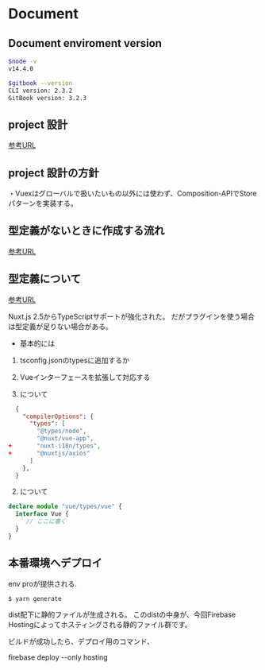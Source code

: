 # Document

## Document enviroment version

```bash
$node -v
v14.4.0

$gitbook --version
CLI version: 2.3.2
GitBook version: 3.2.3
```

## project 設計

[参考URL](https://task-kawahara.hatenablog.com/entry/2020/12/28/181929)

## project 設計の方針

・Vuexはグローバルで扱いたいもの以外には使わず、Composition-APIでStoreパターンを実装する。

## 型定義がないときに作成する流れ

[参考URL](https://scrapbox.io/yamam00s/Nuxt_Plugins%E8%BF%BD%E5%8A%A0%E6%99%82%E3%81%ABVue%E3%81%AB%E5%9E%8B%E5%AE%9A%E7%BE%A9%E3%83%95%E3%82%A1%E3%82%A4%E3%83%AB%E3%82%92%E4%BD%9C%E3%82%8B)

## 型定義について

[参考URL](https://www.memory-lovers.blog/entry/2019/04/14/020815)

Nuxt.js 2.5からTypeScriptサポートが強化された。
だがプラグインを使う場合は型定義が足りない場合がある。

- 基本的には

1. tsconfig.jsonのtypesに追加するか
2. Vueインターフェースを拡張して対応する

1. について

```json
  {
    "compilerOptions": {
      "types": [
        "@types/node",
        "@nuxt/vue-app",
+       "nuxt-i18n/types",
+       "@nuxtjs/axios"
      ]
    },
  }
```

2. について

```ts
declare module "vue/types/vue" {
  interface Vue {
     // ここに書く
  }
}
```

## 本番環境へデプロイ

env proが提供される.

`$ yarn generate`

dist配下に静的ファイルが生成される。
このdistの中身が、今回Firebase Hostingによってホスティングされる静的ファイル群です。

ビルドが成功したら、デプロイ用のコマンド、

firebase deploy --only hosting
